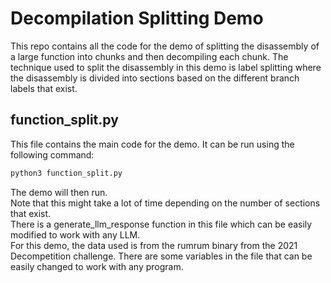 # Decompilation Splitting Demo
This repo contains all the code for the demo of splitting the disassembly of a large function into chunks and then decompiling each chunk.
The technique used to split the disassembly in this demo is label splitting where the disassembly is divided into sections based on the different branch labels that exist.
## function_split.py
This file contains the main code for the demo. It can be run using the following command:
```bash
python3 function_split.py
```
The demo will then run.  
Note that this might take a lot of time depending on the number of sections that exist.  
There is a generate_llm_response function in this file which can be easily modified to work with any LLM.  
For this demo, the data used is from the rumrum binary from the 2021 Decompetition challenge. There are some variables in the file that can be easily changed to work with any program.
